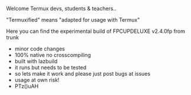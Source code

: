 Welcome Termux devs, students & teachers..

"Termuxified" means "adapted for usage with Termux"

Here you can find the experimental build of FPCUPDELUXE v2.4.0fp from trunk
- minor code changes
- 100% native no crosscompiling
- built with lazbuild
- it runs but needs to be tested
- so lets make it work and please just post bugs at issues
- usage at own risk!
- PTz()uAH
